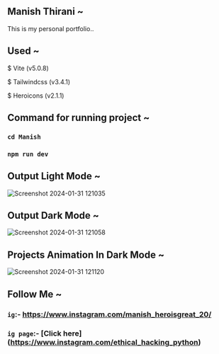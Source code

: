 ## Manish Thirani ~
This is my personal portfolio..

## Used ~
$ Vite (v5.0.8)

$ Tailwindcss (v3.4.1)

$ Heroicons (v2.1.1)

## Command for running project ~
### `cd Manish`

### `npm run dev`

## Output Light Mode ~
![Screenshot 2024-01-31 121035](https://github.com/manish20002/webpages/assets/73772706/673a1dee-deb8-46fc-8f89-41288b0d493a)

## Output Dark Mode ~
![Screenshot 2024-01-31 121058](https://github.com/manish20002/webpages/assets/73772706/1f10e40e-9a86-4dac-92bb-573a79b06a56)

## Projects Animation In Dark Mode ~
![Screenshot 2024-01-31 121120](https://github.com/manish20002/webpages/assets/73772706/cd46b837-5c49-48b6-9dd3-431d2f864103)
## Follow Me ~
### `ig`:- https://www.instagram.com/manish_heroisgreat_20/
### `ig page`:- [Click here] (https://www.instagram.com/ethical_hacking_python)

